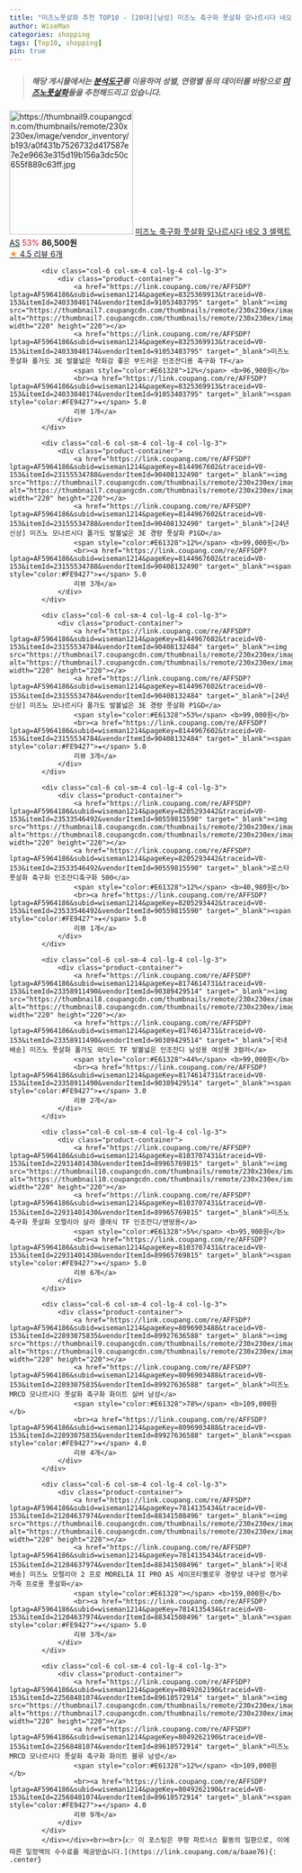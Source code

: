 ```yaml
---
title: "미즈노풋살화 추천 TOP10 - [20대][남성] 미즈노 축구화 풋살화 모나르시다 네오 3 셀렉트 AS"
author: WiseMan
categories: shopping
tags: [Top10, shopping]
pin: true
---
```


> ##### 해당 게시물에서는 [**분석도구**](https://itemscout.io/)를 이용하여 **성별**, **연령별** 등의 데이터를 바탕으로 [**미즈노풋살화**](https://link.coupang.com/a/baae76)들을 추천해드리고 있습니다.
<div class="container"><div class="row">
            <div class="col-6 col-sm-4 col-lg-4 col-lg-3">
                <div class="product-container">
                    <a href="https://link.coupang.com/re/AFFSDP?lptag=AF5964186&subid=wiseman1214&pageKey=8217981583&traceid=V0-153&itemId=23610963437&vendorItemId=90636615949" target="_blank"><img src="https://thumbnail9.coupangcdn.com/thumbnails/remote/230x230ex/image/vendor_inventory/b193/a0f431b7526732d417587e7e2e9663e315d19b156a3dc50c655f889c63ff.jpg" alt="https://thumbnail9.coupangcdn.com/thumbnails/remote/230x230ex/image/vendor_inventory/b193/a0f431b7526732d417587e7e2e9663e315d19b156a3dc50c655f889c63ff.jpg" width="220" height="220"></a>
                    <a href="https://link.coupang.com/re/AFFSDP?lptag=AF5964186&subid=wiseman1214&pageKey=8217981583&traceid=V0-153&itemId=23610963437&vendorItemId=90636615949" target="_blank">미즈노 축구화 풋살화 모나르시다 네오 3 셀렉트 AS</a>
                    <span style="color:#E61328">53%</span> <b>86,500원</b>
                    <br><a href="https://link.coupang.com/re/AFFSDP?lptag=AF5964186&subid=wiseman1214&pageKey=8217981583&traceid=V0-153&itemId=23610963437&vendorItemId=90636615949" target="_blank"><span style="color:#FE9427">★</span> 4.5
                    리뷰 6개</a>
                </div>
            </div>
            
            <div class="col-6 col-sm-4 col-lg-4 col-lg-3">
                <div class="product-container">
                    <a href="https://link.coupang.com/re/AFFSDP?lptag=AF5964186&subid=wiseman1214&pageKey=8325369913&traceid=V0-153&itemId=24033040174&vendorItemId=91053403795" target="_blank"><img src="https://thumbnail7.coupangcdn.com/thumbnails/remote/230x230ex/image/vendor_inventory/77e1/36cb9bac1c1b8af1b5b1733ec04782dcf21aa096508cb2f7c48935c7ca92.jpg" alt="https://thumbnail7.coupangcdn.com/thumbnails/remote/230x230ex/image/vendor_inventory/77e1/36cb9bac1c1b8af1b5b1733ec04782dcf21aa096508cb2f7c48935c7ca92.jpg" width="220" height="220"></a>
                    <a href="https://link.coupang.com/re/AFFSDP?lptag=AF5964186&subid=wiseman1214&pageKey=8325369913&traceid=V0-153&itemId=24033040174&vendorItemId=91053403795" target="_blank">미즈노 풋살화 폴가도 3E 발볼넓은 착화감 좋은 부드러운 인조잔디용 축구화 TF</a>
                    <span style="color:#E61328">12%</span> <b>96,900원</b>
                    <br><a href="https://link.coupang.com/re/AFFSDP?lptag=AF5964186&subid=wiseman1214&pageKey=8325369913&traceid=V0-153&itemId=24033040174&vendorItemId=91053403795" target="_blank"><span style="color:#FE9427">★</span> 5.0
                    리뷰 1개</a>
                </div>
            </div>
            
            <div class="col-6 col-sm-4 col-lg-4 col-lg-3">
                <div class="product-container">
                    <a href="https://link.coupang.com/re/AFFSDP?lptag=AF5964186&subid=wiseman1214&pageKey=8144967602&traceid=V0-153&itemId=23155534788&vendorItemId=90408132490" target="_blank"><img src="https://thumbnail7.coupangcdn.com/thumbnails/remote/230x230ex/image/vendor_inventory/8171/e2f39abd6638b1e6737692c4cc5d0197f53e70eafa06128e62e48f06e654.jpg" alt="https://thumbnail7.coupangcdn.com/thumbnails/remote/230x230ex/image/vendor_inventory/8171/e2f39abd6638b1e6737692c4cc5d0197f53e70eafa06128e62e48f06e654.jpg" width="220" height="220"></a>
                    <a href="https://link.coupang.com/re/AFFSDP?lptag=AF5964186&subid=wiseman1214&pageKey=8144967602&traceid=V0-153&itemId=23155534788&vendorItemId=90408132490" target="_blank">[24년신상] 미즈노 모나르시다 폴가도 발볼넓은 3E 경량 풋살화 P1GD</a>
                    <span style="color:#E61328">12%</span> <b>99,000원</b>
                    <br><a href="https://link.coupang.com/re/AFFSDP?lptag=AF5964186&subid=wiseman1214&pageKey=8144967602&traceid=V0-153&itemId=23155534788&vendorItemId=90408132490" target="_blank"><span style="color:#FE9427">★</span> 5.0
                    리뷰 3개</a>
                </div>
            </div>
            
            <div class="col-6 col-sm-4 col-lg-4 col-lg-3">
                <div class="product-container">
                    <a href="https://link.coupang.com/re/AFFSDP?lptag=AF5964186&subid=wiseman1214&pageKey=8144967602&traceid=V0-153&itemId=23155534784&vendorItemId=90408132484" target="_blank"><img src="https://thumbnail7.coupangcdn.com/thumbnails/remote/230x230ex/image/vendor_inventory/8171/e2f39abd6638b1e6737692c4cc5d0197f53e70eafa06128e62e48f06e654.jpg" alt="https://thumbnail7.coupangcdn.com/thumbnails/remote/230x230ex/image/vendor_inventory/8171/e2f39abd6638b1e6737692c4cc5d0197f53e70eafa06128e62e48f06e654.jpg" width="220" height="220"></a>
                    <a href="https://link.coupang.com/re/AFFSDP?lptag=AF5964186&subid=wiseman1214&pageKey=8144967602&traceid=V0-153&itemId=23155534784&vendorItemId=90408132484" target="_blank">[24년신상] 미즈노 모나르시다 폴가도 발볼넓은 3E 경량 풋살화 P1GD</a>
                    <span style="color:#E61328">53%</span> <b>99,000원</b>
                    <br><a href="https://link.coupang.com/re/AFFSDP?lptag=AF5964186&subid=wiseman1214&pageKey=8144967602&traceid=V0-153&itemId=23155534784&vendorItemId=90408132484" target="_blank"><span style="color:#FE9427">★</span> 5.0
                    리뷰 3개</a>
                </div>
            </div>
            
            <div class="col-6 col-sm-4 col-lg-4 col-lg-3">
                <div class="product-container">
                    <a href="https://link.coupang.com/re/AFFSDP?lptag=AF5964186&subid=wiseman1214&pageKey=8205293442&traceid=V0-153&itemId=23533546492&vendorItemId=90559815590" target="_blank"><img src="https://thumbnail8.coupangcdn.com/thumbnails/remote/230x230ex/image/vendor_inventory/7908/c9cb91f32bbaf4a5b5eff3902c4c2ad73d6fd164bce6e4ec9b49253d367f.jpg" alt="https://thumbnail8.coupangcdn.com/thumbnails/remote/230x230ex/image/vendor_inventory/7908/c9cb91f32bbaf4a5b5eff3902c4c2ad73d6fd164bce6e4ec9b49253d367f.jpg" width="220" height="220"></a>
                    <a href="https://link.coupang.com/re/AFFSDP?lptag=AF5964186&subid=wiseman1214&pageKey=8205293442&traceid=V0-153&itemId=23533546492&vendorItemId=90559815590" target="_blank">로스타 풋살화 축구화 인조잔디축구화 500</a>
                    <span style="color:#E61328">12%</span> <b>40,980원</b>
                    <br><a href="https://link.coupang.com/re/AFFSDP?lptag=AF5964186&subid=wiseman1214&pageKey=8205293442&traceid=V0-153&itemId=23533546492&vendorItemId=90559815590" target="_blank"><span style="color:#FE9427">★</span> 5.0
                    리뷰 1개</a>
                </div>
            </div>
            
            <div class="col-6 col-sm-4 col-lg-4 col-lg-3">
                <div class="product-container">
                    <a href="https://link.coupang.com/re/AFFSDP?lptag=AF5964186&subid=wiseman1214&pageKey=8174614731&traceid=V0-153&itemId=23358911490&vendorItemId=90389429514" target="_blank"><img src="https://thumbnail8.coupangcdn.com/thumbnails/remote/230x230ex/image/vendor_inventory/3800/cad0439f081a89e44a992e9be6843497191e296f7ba1f4d81e0bae3ebf07.jpg" alt="https://thumbnail8.coupangcdn.com/thumbnails/remote/230x230ex/image/vendor_inventory/3800/cad0439f081a89e44a992e9be6843497191e296f7ba1f4d81e0bae3ebf07.jpg" width="220" height="220"></a>
                    <a href="https://link.coupang.com/re/AFFSDP?lptag=AF5964186&subid=wiseman1214&pageKey=8174614731&traceid=V0-153&itemId=23358911490&vendorItemId=90389429514" target="_blank">[국내배송] 미즈노 풋살화 폴가도 와이드 TF 발볼넓은 인조잔디 남성용 여성용 3컬러</a>
                    <span style="color:#E61328">44%</span> <b>99,000원</b>
                    <br><a href="https://link.coupang.com/re/AFFSDP?lptag=AF5964186&subid=wiseman1214&pageKey=8174614731&traceid=V0-153&itemId=23358911490&vendorItemId=90389429514" target="_blank"><span style="color:#FE9427">★</span> 3.0
                    리뷰 2개</a>
                </div>
            </div>
            
            <div class="col-6 col-sm-4 col-lg-4 col-lg-3">
                <div class="product-container">
                    <a href="https://link.coupang.com/re/AFFSDP?lptag=AF5964186&subid=wiseman1214&pageKey=8103707431&traceid=V0-153&itemId=22931401430&vendorItemId=89965769815" target="_blank"><img src="https://thumbnail10.coupangcdn.com/thumbnails/remote/230x230ex/image/0905_amir_SportsShoes_max3k/36b5/f9464c1897d594884931cca1fd6a6baab86cb1c8b3b5aa1bd9567af37764.jpg" alt="https://thumbnail10.coupangcdn.com/thumbnails/remote/230x230ex/image/0905_amir_SportsShoes_max3k/36b5/f9464c1897d594884931cca1fd6a6baab86cb1c8b3b5aa1bd9567af37764.jpg" width="220" height="220"></a>
                    <a href="https://link.coupang.com/re/AFFSDP?lptag=AF5964186&subid=wiseman1214&pageKey=8103707431&traceid=V0-153&itemId=22931401430&vendorItemId=89965769815" target="_blank">미즈노 축구화 풋살화 모렐리아 살라 클래식 TF 인조잔디/맨땅용</a>
                    <span style="color:#E61328">5%</span> <b>95,900원</b>
                    <br><a href="https://link.coupang.com/re/AFFSDP?lptag=AF5964186&subid=wiseman1214&pageKey=8103707431&traceid=V0-153&itemId=22931401430&vendorItemId=89965769815" target="_blank"><span style="color:#FE9427">★</span> 5.0
                    리뷰 6개</a>
                </div>
            </div>
            
            <div class="col-6 col-sm-4 col-lg-4 col-lg-3">
                <div class="product-container">
                    <a href="https://link.coupang.com/re/AFFSDP?lptag=AF5964186&subid=wiseman1214&pageKey=8096903488&traceid=V0-153&itemId=22893075835&vendorItemId=89927636588" target="_blank"><img src="https://thumbnail9.coupangcdn.com/thumbnails/remote/230x230ex/image/vendor_inventory/a3f0/765bc8ea34a750d94813dce39962ebcf5886e16aac7df8ff2d78419abf33.png" alt="https://thumbnail9.coupangcdn.com/thumbnails/remote/230x230ex/image/vendor_inventory/a3f0/765bc8ea34a750d94813dce39962ebcf5886e16aac7df8ff2d78419abf33.png" width="220" height="220"></a>
                    <a href="https://link.coupang.com/re/AFFSDP?lptag=AF5964186&subid=wiseman1214&pageKey=8096903488&traceid=V0-153&itemId=22893075835&vendorItemId=89927636588" target="_blank">미즈노 MRCD 모나르시다 풋살화 축구화 화이트 실버 남성</a>
                    <span style="color:#E61328">78%</span> <b>109,000원</b>
                    <br><a href="https://link.coupang.com/re/AFFSDP?lptag=AF5964186&subid=wiseman1214&pageKey=8096903488&traceid=V0-153&itemId=22893075835&vendorItemId=89927636588" target="_blank"><span style="color:#FE9427">★</span> 4.0
                    리뷰 4개</a>
                </div>
            </div>
            
            <div class="col-6 col-sm-4 col-lg-4 col-lg-3">
                <div class="product-container">
                    <a href="https://link.coupang.com/re/AFFSDP?lptag=AF5964186&subid=wiseman1214&pageKey=7814135434&traceid=V0-153&itemId=21204637974&vendorItemId=88341508496" target="_blank"><img src="https://thumbnail6.coupangcdn.com/thumbnails/remote/230x230ex/image/vendor_inventory/2626/1898af991ae80f7c5950cd3d137c27af0e85be009fdb332438243120d9d6.jpg" alt="https://thumbnail6.coupangcdn.com/thumbnails/remote/230x230ex/image/vendor_inventory/2626/1898af991ae80f7c5950cd3d137c27af0e85be009fdb332438243120d9d6.jpg" width="220" height="220"></a>
                    <a href="https://link.coupang.com/re/AFFSDP?lptag=AF5964186&subid=wiseman1214&pageKey=7814135434&traceid=V0-153&itemId=21204637974&vendorItemId=88341508496" target="_blank">[국내배송] 미즈노 모렐리아 2 프로 MORELIA II PRO AS 세이프티옐로우 경량성 내구성 캥거루가죽 프로용 풋살화</a>
                    <span style="color:#E61328"></span> <b>159,000원</b>
                    <br><a href="https://link.coupang.com/re/AFFSDP?lptag=AF5964186&subid=wiseman1214&pageKey=7814135434&traceid=V0-153&itemId=21204637974&vendorItemId=88341508496" target="_blank"><span style="color:#FE9427">★</span> 5.0
                    리뷰 3개</a>
                </div>
            </div>
            
            <div class="col-6 col-sm-4 col-lg-4 col-lg-3">
                <div class="product-container">
                    <a href="https://link.coupang.com/re/AFFSDP?lptag=AF5964186&subid=wiseman1214&pageKey=8049262190&traceid=V0-153&itemId=22568481074&vendorItemId=89610572914" target="_blank"><img src="https://thumbnail7.coupangcdn.com/thumbnails/remote/230x230ex/image/vendor_inventory/f82f/fcd50989ee40d494d272d2aa929e3274e9a177938d01b24decc85e79e22e.png" alt="https://thumbnail7.coupangcdn.com/thumbnails/remote/230x230ex/image/vendor_inventory/f82f/fcd50989ee40d494d272d2aa929e3274e9a177938d01b24decc85e79e22e.png" width="220" height="220"></a>
                    <a href="https://link.coupang.com/re/AFFSDP?lptag=AF5964186&subid=wiseman1214&pageKey=8049262190&traceid=V0-153&itemId=22568481074&vendorItemId=89610572914" target="_blank">미즈노 MRCD 모나르시다 풋살화 축구화 화이트 블루 남성</a>
                    <span style="color:#E61328">12%</span> <b>109,000원</b>
                    <br><a href="https://link.coupang.com/re/AFFSDP?lptag=AF5964186&subid=wiseman1214&pageKey=8049262190&traceid=V0-153&itemId=22568481074&vendorItemId=89610572914" target="_blank"><span style="color:#FE9427">★</span> 4.0
                    리뷰 9개</a>
                </div>
            </div>
            </div></div><br><br>[👉 이 포스팅은 쿠팡 파트너스 활동의 일환으로, 이에 따른 일정액의 수수료를 제공받습니다.](https://link.coupang.com/a/baae76){: .center}